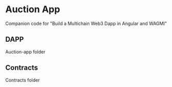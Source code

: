 # Auction App
Companion code for "Build a Multichain Web3 Dapp in Angular and WAGMI"


## DAPP 
Auction-app folder

## Contracts 
Contracts folder

